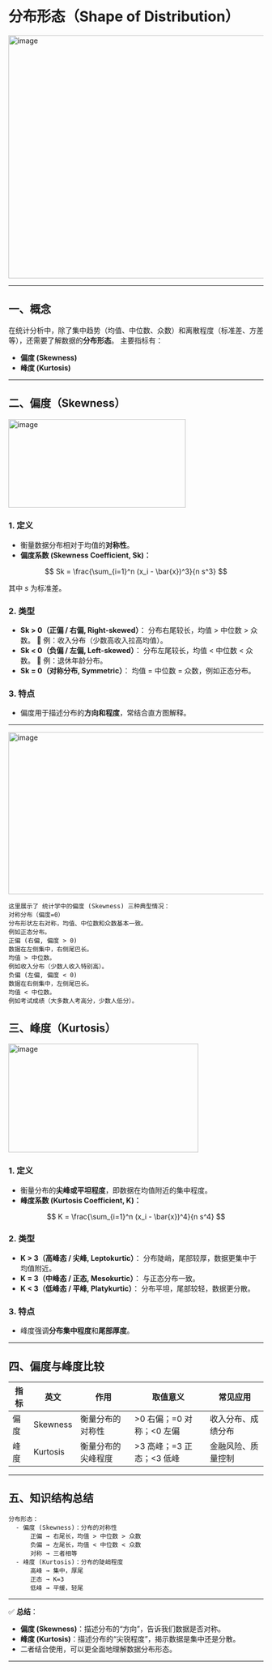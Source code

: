 

# 分布形态（Shape of Distribution）
<img width="720" height="480" alt="image" src="https://github.com/user-attachments/assets/9f78044f-610d-44f3-92c5-2e6c2efd6689" />

---

## 一、概念

在统计分析中，除了集中趋势（均值、中位数、众数）和离散程度（标准差、方差等），还需要了解数据的**分布形态**。
主要指标有：

* **偏度 (Skewness)**
* **峰度 (Kurtosis)**

---

## 二、偏度（Skewness）
<img width="350" height="175" alt="image" src="https://github.com/user-attachments/assets/d2ddc3b5-4814-41f8-93b3-676acaa58d60" />

### 1. 定义

* 衡量数据分布相对于均值的**对称性**。
* **偏度系数 (Skewness Coefficient, Sk)：**

$$
Sk = \frac{\sum_{i=1}^n (x_i - \bar{x})^3}{n s^3}
$$

  其中 $s$ 为标准差。

### 2. 类型

* **Sk > 0（正偏 / 右偏, Right-skewed）**：
  分布右尾较长，均值 > 中位数 > 众数。
  📍 例：收入分布（少数高收入拉高均值）。
* **Sk < 0（负偏 / 左偏, Left-skewed）**：
  分布左尾较长，均值 < 中位数 < 众数。
  📍 例：退休年龄分布。
* **Sk = 0（对称分布, Symmetric）**：
  均值 = 中位数 = 众数，例如正态分布。

### 3. 特点

* 偏度用于描述分布的**方向和程度**，常结合直方图解释。

---
<img width="1000" height="320" alt="image" src="https://github.com/user-attachments/assets/dc2e53a3-f61c-48dd-b755-bc216c65ec59" />

```
这里展示了 统计学中的偏度 (Skewness) 三种典型情况：
对称分布（偏度=0）
分布形状左右对称，均值、中位数和众数基本一致。
例如正态分布。
正偏 (右偏, 偏度 > 0)
数据在左侧集中，右侧尾巴长。
均值 > 中位数。
例如收入分布（少数人收入特别高）。
负偏 (左偏, 偏度 < 0)
数据在右侧集中，左侧尾巴长。
均值 < 中位数。
例如考试成绩（大多数人考高分，少数人低分）。
```

## 三、峰度（Kurtosis）
<img width="375" height="215" alt="image" src="https://github.com/user-attachments/assets/174622aa-3a08-4e97-9f29-248ffdefe5e2" />

### 1. 定义

* 衡量分布的**尖峰或平坦程度**，即数据在均值附近的集中程度。
* **峰度系数 (Kurtosis Coefficient, K)：**

$$
K = \frac{\sum_{i=1}^n (x_i - \bar{x})^4}{n s^4}
$$

### 2. 类型

* **K > 3（高峰态 / 尖峰, Leptokurtic）**：
  分布陡峭，尾部较厚，数据更集中于均值附近。
* **K = 3（中峰态 / 正态, Mesokurtic）**：
  与正态分布一致。
* **K < 3（低峰态 / 平峰, Platykurtic）**：
  分布平坦，尾部较轻，数据更分散。

### 3. 特点

* 峰度强调**分布集中程度**和**尾部厚度**。

---

## 四、偏度与峰度比较

| 指标 | 英文       | 作用        | 取值意义              | 常见应用      |
| -- | -------- | --------- | ----------------- | --------- |
| 偏度 | Skewness | 衡量分布的对称性  | >0 右偏；=0 对称；<0 左偏 | 收入分布、成绩分布 |
| 峰度 | Kurtosis | 衡量分布的尖峰程度 | >3 高峰；=3 正态；<3 低峰 | 金融风险、质量控制 |

---

## 五、知识结构总结

```
分布形态：
  - 偏度 (Skewness)：分布的对称性
      正偏 → 右尾长，均值 > 中位数 > 众数
      负偏 → 左尾长，均值 < 中位数 < 众数
      对称 → 三者相等
  - 峰度 (Kurtosis)：分布的陡峭程度
      高峰 → 集中，厚尾
      正态 → K=3
      低峰 → 平缓，轻尾
```

---

✅ **总结**：

* **偏度 (Skewness)**：描述分布的“方向”，告诉我们数据是否对称。
* **峰度 (Kurtosis)**：描述分布的“尖锐程度”，揭示数据是集中还是分散。
* 二者结合使用，可以更全面地理解数据分布形态。

---



